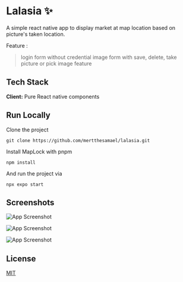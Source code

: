 
# Lalasia ✨ 

A simple react native app to display market at map location based on picture's taken location.

Feature : 

> login form without credential
> image form with save, delete, take picture or pick image feature

## Tech Stack

**Client:** Pure React native components


## Run Locally

Clone the project

`
  git clone https://github.com/mertthesamael/lalasia.git
`

Install MapLock with pnpm

`
  npm install
`

And run the project via

`
  npx expo start
`

## Screenshots

![App Screenshot](https://imgur.com/Rpqa81N)

![App Screenshot](https://imgur.com/qRrIFh5)

![App Screenshot](https://imgur.com/d3C2EGn)

## License

[MIT](https://choosealicense.com/licenses/mit/)

